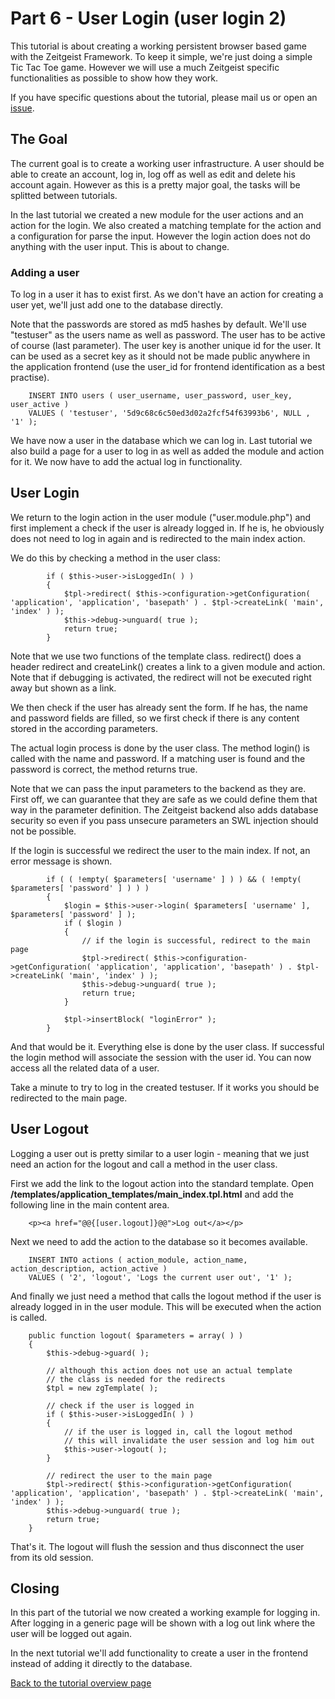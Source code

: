# Part 6 - User Login (user login 2) #

This tutorial is about creating a working persistent browser based game with the Zeitgeist Framework. To keep it simple, we're just doing a simple Tic Tac Toe game. However we will use a much Zeitgeist specific functionalities as possible to show how they work.

If you have specific questions about the tutorial, please mail us or open an [issue](http://code.google.com/p/zeitgeist-framework/issues/list).

## The Goal ##

The current goal is to create a working user infrastructure. A user should be able to create an account, log in, log off as well as edit and delete his account again. However as this is a pretty major goal, the tasks will be splitted between tutorials.

In the last tutorial we created a new module for the user actions and an action for the login. We also created a matching template for the action and a configuration for parse the input. However the login action does not do anything with the user input. This is about to change.

### Adding a user ###

To log in a user it has to exist first. As we don't have an action for creating a user yet, we'll just add one to the database directly.

Note that the passwords are stored as md5 hashes by default. We'll use "testuser" as the users name as well as password. The user has to be active of course (last parameter). The user key is another unique id for the user. It can be used as a secret key as it should not be made public anywhere in the application frontend (use the user\_id for frontend identification as a best practise).

```
    INSERT INTO users ( user_username, user_password, user_key, user_active )
    VALUES ( 'testuser', '5d9c68c6c50ed3d02a2fcf54f63993b6', NULL , '1' );
```

We have now a user in the database which we can log in. Last tutorial we also build a page for a user to log in as well as added the module and action for it. We now have to add the actual log in functionality.

## User Login ##

We return to the login action in the user module ("user.module.php") and first implement a check if the user is already logged in. If he is, he obviously does not need to log in again and is redirected to the main index action.

We do this by checking a method in the user class:

```
		if ( $this->user->isLoggedIn( ) )
		{
			$tpl->redirect( $this->configuration->getConfiguration( 'application', 'application', 'basepath' ) . $tpl->createLink( 'main', 'index' ) );
			$this->debug->unguard( true );
			return true;
		}
```

Note that we use two functions of the template class. redirect() does a header redirect and createLink() creates a link to a given module and action. Note that if debugging is activated, the redirect will not be executed right away but shown as a link.

We then check if the user has already sent the form. If he has, the name and password fields are filled, so we first check if there is any content stored in the according parameters.

The actual login process is done by the user class. The method login() is called with the name and password. If a matching user is found and the password is correct, the method returns true.

Note that we can pass the input parameters to the backend as they are. First off, we can guarantee that they are safe as we could define them that way in the parameter definition. The Zeitgeist backend also adds database security so even if you pass unsecure parameters an SWL injection should not be possible.

If the login is successful we redirect the user to the main index. If not, an error message is shown.

```
		if ( ( !empty( $parameters[ 'username' ] ) ) && ( !empty( $parameters[ 'password' ] ) ) )
		{
			$login = $this->user->login( $parameters[ 'username' ], $parameters[ 'password' ] );
			if ( $login )
			{
				// if the login is successful, redirect to the main page
				$tpl->redirect( $this->configuration->getConfiguration( 'application', 'application', 'basepath' ) . $tpl->createLink( 'main', 'index' ) );
				$this->debug->unguard( true );
				return true;
			}

			$tpl->insertBlock( "loginError" );
		}
```

And that would be it. Everything else is done by the user class. If successful the login method will associate the session with the user id. You can now access all the related data of a user.

Take a minute to try to log in the created testuser. If it works you should be redirected to the main page.

## User Logout ##

Logging a user out is pretty similar to a user login - meaning that we just need an action for the logout and call a method in the user class.

First we add the link to the logout action into the standard template. Open **/templates/application\_templates/main\_index.tpl.html** and add the following line in the main content area.

```
    <p><a href="@@{[user.logout]}@@">Log out</a></p>
```

Next we need to add the action to the database so it becomes available.

```
	INSERT INTO actions ( action_module, action_name, action_description, action_active )
	VALUES ( '2', 'logout', 'Logs the current user out', '1' );
```

And finally we just need a method that calls the logout method if the user is already logged in in the user module. This will be executed when the action is called.

```
	public function logout( $parameters = array( ) )
	{
		$this->debug->guard( );

		// although this action does not use an actual template
		// the class is needed for the redirects
		$tpl = new zgTemplate( );

		// check if the user is logged in
		if ( $this->user->isLoggedIn( ) )
		{
			// if the user is logged in, call the logout method
			// this will invalidate the user session and log him out
			$this->user->logout( );
		}

		// redirect the user to the main page
		$tpl->redirect( $this->configuration->getConfiguration( 'application', 'application', 'basepath' ) . $tpl->createLink( 'main', 'index' ) );
		$this->debug->unguard( true );
		return true;
	}
```

That's it. The logout will flush the session and thus disconnect the user from its old session.

## Closing ##

In this part of the tutorial we now created a working example for logging in. After logging in a generic page will be shown with a log out link where the user will be logged out again.

In the next tutorial we'll add functionality to create a user in the frontend instead of adding it directly to the database.

[Back to the tutorial overview page](http://code.google.com/p/zeitgeist-framework/wiki/TicTacTutorialOverview)